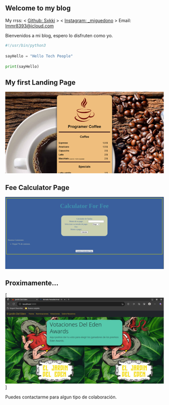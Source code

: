 ## Welcome to my blog

My rrss:
< [Github: Sxkki](https://github.com/sxkki) > < [Instagram: _miguedono](https://www.instagram.com/_miguedono/) >
Email: <lmmr8393@icloud.com>

Bienvenidos a mi blog, espero lo disfruten como yo.

```Python
#!/usr/bin/python3

sayHello = "Hello Tech People"

print(sayHello)
```

## My first Landing Page

[![coffee Page](assets/landingPageCoffee.png)](https://prog-coffee.netlify.app/)

## Fee Calculator Page

[![coffee Page](assets/fee-calc-page.png)](https://fee-calc.netlify.app/)

## Proximamente...

[![coffee Page](assets/edenSiteVote.jpg)]

Puedes contactarme para algun tipo de colaboración.

